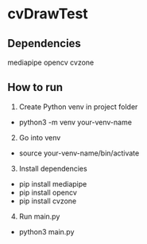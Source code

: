 # cvDrawTest 

## Dependencies
mediapipe
opencv
cvzone

## How to run
1. Create Python venv in project folder
- python3 -m venv your-venv-name
2. Go into venv 
- source your-venv-name/bin/activate
3. Install dependencies
- pip install mediapipe
- pip install opencv
- pip install cvzone
4. Run main.py
- python3 main.py

